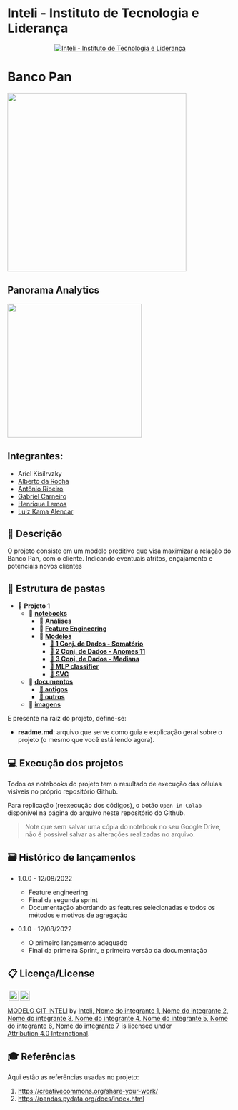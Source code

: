 # Inteli - Instituto de Tecnologia e Liderança 

<p align="center">
<a href= "https://www.inteli.edu.br/"><img src="https://www.inteli.edu.br/wp-content/uploads/2021/08/20172028/marca_1-2.png" alt="Inteli - Instituto de Tecnologia e Liderança" border="0"></a>
</p>

# Banco Pan
<img src="https://github.com/2022M3T1/Projeto1/blob/main/imagens/banco-pan-logo-8.png?raw=true" width="400px">

## Panorama Analytics
<img src="https://github.com/2022M3T1/Projeto1/blob/main/imagens/logo.jpeg?raw=true" width="300px">

## Integrantes: 
- Ariel Kisilrvzky
- <a href="https://www.linkedin.com/in/alberto-da-rocha-miranda-angrysine/">Alberto da Rocha</a>
- <a href="https://www.linkedin.com/in/antonioribeiro893/">Antônio Ribeiro</a> 
- <a href="https://www.linkedin.com/in/gabecarneiro/">Gabriel Carneiro</a> 
- <a href="https://www.linkedin.com/in/henriquelfmatias/">Henrique Lemos</a>
- <a href="https://www.linkedin.com/in/luiz-k-alencar/">Luiz Kama Alencar</a> 


## 📝 Descrição

O projeto consiste em um modelo preditivo que visa maximizar a relação do Banco Pan, com o cliente. Indicando eventuais atritos, engajamento e potênciais novos clientes

## 📁 Estrutura de pastas

- 📂 __Projeto 1__
   - 📂 __[notebooks](notebooks/)__
      - 📂 __[Análises](notebooks/Análises/)__
      - 📂 __[Feature Engineering](notebooks/Feature%20Engineering/)__
      - 📂 __[Modelos](notebooks/Modelos/)__
         - __[📂 1 Conj. de Dados - Somatório](/notebooks/Modelos/1%20Conj.%20de%20Dados%20-%20Somat%C3%B3rio)__
         - __[📂 2 Conj. de Dados - Anomes 11](/notebooks/Modelos/2%20Conj.%20de%20Dados%20-%20Anomes%2011)__
         - __[📂 3 Conj. de Dados - Mediana](/notebooks/Modelos/3%20Conj.%20de%20Dados%20-%20Mediana)__
         - __[📂 MLP classifier](/notebooks/Modelos/SVC)__
         - __[📂 SVC](/notebooks/Modelos/MLP%20classifier)__
   - 📂 __[documentos](documentos/)__
      - __[📂 antigos](documentos/antigos)__
      - __[📂 outros](documentos/outros)__
   - 📁 __[imagens](imagens/)__
   

E presente na raiz do projeto, define-se:

- <b>readme.md</b>: arquivo que serve como guia e explicação geral sobre o projeto (o mesmo que você está lendo agora).

## 💻 Execução dos projetos

Todos os notebooks do projeto tem o resultado de execução das células visíveis no próprio repositório Github.

Para replicação (reexecução dos códigos), o botão `Open in Colab` disponível na página do arquivo neste repositório do Github.
> Note que sem salvar uma cópia do notebook no seu Google Drive, não é possível salvar as alterações realizadas no arquivo.

## 🗃 Histórico de lançamentos

* 1.0.0 - 12/08/2022
    * Feature engineering
    * Final da segunda sprint
    * Documentação abordando as features selecionadas e todos os métodos e motivos de agregação
    
* 0.1.0 - 12/08/2022
    * O primeiro lançamento adequado
    * Final da primeira Sprint, e primeira versão da documentação


## 📋 Licença/License

<img style="height:22px!important;margin-left:3px;vertical-align:text-bottom;" src="https://mirrors.creativecommons.org/presskit/icons/cc.svg?ref=chooser-v1"><img style="height:22px!important;margin-left:3px;vertical-align:text-bottom;" src="https://mirrors.creativecommons.org/presskit/icons/by.svg?ref=chooser-v1"><p xmlns:cc="http://creativecommons.org/ns#" xmlns:dct="http://purl.org/dc/terms/"><a property="dct:title" rel="cc:attributionURL" href="https://github.com/Spidus/Teste_Final_1">MODELO GIT INTELI</a> by <a rel="cc:attributionURL dct:creator" property="cc:attributionName" href="https://www.yggbrasil.com.br/vr">Inteli, Nome do integrante 1, Nome do integrante 2, Nome do integrante 3, Nome do integrante 4, Nome do integrante 5, Nome do integrante 6, Nome do integrante 7</a> is licensed under <a href="http://creativecommons.org/licenses/by/4.0/?ref=chooser-v1" target="_blank" rel="license noopener noreferrer" style="display:inline-block;">Attribution 4.0 International</a>.</p>

## 🎓 Referências

Aqui estão as referências usadas no projeto:

1. <https://creativecommons.org/share-your-work/>
2. <https://pandas.pydata.org/docs/index.html>
